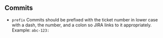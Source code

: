 ## Commits

- `prefix` Commits should be prefixed with the ticket number in lower case with a dash, the number, and a colon so JIRA links to it appropriately.  Example: `abc-123:`
